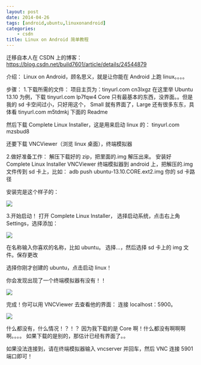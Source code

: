 ```yaml
---
layout: post
date: 2014-04-26
tags: [android,ubuntu,linuxonandroid]
categories:
    - csdn
title: Linux on Android 简单教程
---
```


迁移自本人在 CSDN 上的博客：https://blog.csdn.net/build7601/article/details/24544879

介绍：
Linux on Android，顾名思义，就是让你能在 Android 上跑 linux。。。。

步骤：
1.下载所需的文件：
项目主页为：tinyurl.com cn3lxgz
在这里举 Ubuntu 13.10 为例，下载 tinyurl.com lp7fqw4
Core 只有最基本的东西，没界面。。但是我的 sd 卡空间过小，只好用这个，
Small 就有界面了，Large 还有很多东东，具体看 tinyurl.com m5tdmkj 下面的 Readme

然后下载 Complete Linux Installer，这是用来启动 linux 的：
tinyurl.com mzsbud8

还要下载 VNCViewer（浏览 linux 桌面），终端模拟器

2.做好准备工作：
解压下载好的 zip，把里面的.img 解压出来。
安装好 Complete Linux Installer VNCViewer 终端模拟器到 android 上，把解压的.img 文件传到 sd 卡上，比如：
adb push ubuntu-13.10.CORE.ext2.img 你的 sd 卡路径

安装完是这个样子的：

![](/images/20140426171926125.png)

3.开始启动！
打开 Complete Linux Installer，
选择启动系统，点击右上角 Settings，选择添加：

![](/images/20140426172223984.png)

在名称输入你喜欢的名称，比如 ubuntu。
选择...，然后选择 sd 卡上的 img 文件。保存更改

选择你刚才创建的 ubuntu，点击启动 linux！

你会发现出现了一个终端模拟器有没有！！

![](/images/20140426172417015.png)

完成！你可以用 VNCViewer 去查看他的界面：
连接 localhost：5900。

![](/images/20140426172607765.png)

什么都没有，什么情况！？！？
因为我下载的是 Core 啊！什么都没有啊啊啊啊。。。。
如果下载的是别的，那估计已经有界面了。。

如果没法连接到，请在终端模拟器输入 vncserver 并回车，然后 VNC 连接 5901 端口即可！